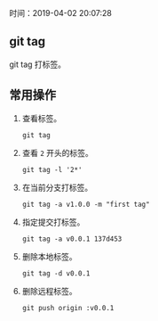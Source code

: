 时间：2019-04-02 20:07:28 

## git tag 

git tag 打标签。

## 常用操作 

1. 查看标签。

    ```
    git tag 
    ```

2. 查看 `2` 开头的标签。

    ```
    git tag -l '2*'
    ```

3. 在当前分支打标签。

    ```
    git tag -a v1.0.0 -m "first tag"
    ```

4. 指定提交打标签。

    ```
    git tag -a v0.0.1 137d453
    ```

5. 删除本地标签。

    ```
    git tag -d v0.0.1
    ```
    
6. 删除远程标签。

    ```
    git push origin :v0.0.1
    ```
